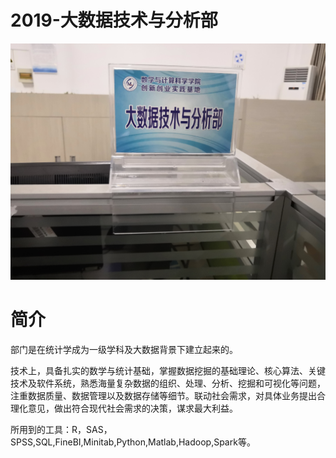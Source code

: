 # 2019-大数据技术与分析部

![](https://raw.githubusercontent.com/seven-innovation-base/picture/master/MegaData.jpg)

# 简介

部门是在统计学成为一级学科及大数据背景下建立起来的。

技术上，具备扎实的数学与统计基础，掌握数据挖掘的基础理论、核心算法、关键技术及软件系统，熟悉海量复杂数据的组织、处理、分析、挖掘和可视化等问题，注重数据质量、数据管理以及数据存储等细节。联动社会需求，对具体业务提出合理化意见，做出符合现代社会需求的决策，谋求最大利益。

所用到的工具：R，SAS，SPSS,SQL,FineBI,Minitab,Python,Matlab,Hadoop,Spark等。
